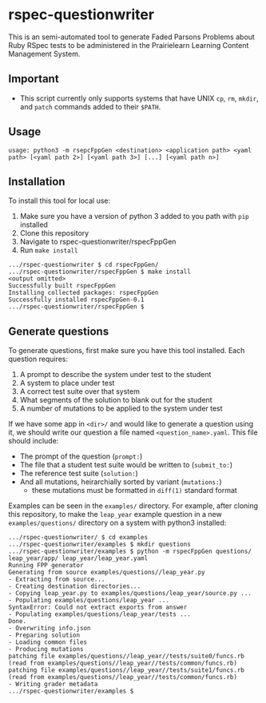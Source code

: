 # rspec-questionwriter

This is an semi-automated tool to generate Faded Parsons Problems about Ruby RSpec tests to be administered in the Prairielearn Learning Content Management System.

## Important

- This script currently only supports systems that have UNIX `cp`, `rm`, `mkdir`, and `patch` commands added to their `$PATH`.

## Usage
```
usage: python3 -m rsepcFppGen <destination> <application path> <yaml path> [<yaml path 2>] [<yaml path 3>] [...] [<yaml path n>]
```

## Installation
To install this tool for local use:
1) Make sure you have a version of python 3 added to you path with `pip` installed
2) Clone this repository
3) Navigate to rspec-questionwriter/rspecFppGen
4) Run `make install` 

```
.../rspec-questionwriter $ cd rspecFppGen/
.../rspec-questionwriter/rspecFppGen $ make install
<output omitted>
Successfully built rspecFppGen
Installing collected packages: rspecFppGen
Successfully installed rspecFppGen-0.1
.../rspec-questionwriter/rspecFppGen $
```

## Generate questions
To generate questions, first make sure you have this tool installed. Each question requires:
1) A prompt to describe the system under test to the student
2) A system to place under test
3) A correct test suite over that system
4) What segments of the solution to blank out for the student 
5) A number of mutations to be applied to the system under test 

If we have some app in `<dir>/` and would like to generate a question using it, we should write our question a file named `<question_name>.yaml`.
This file should include:
- The prompt of the question (`prompt:`)
- The file that a student test suite would be written to (`submit_to:`)
- The reference test suite (`solution:`)
- And all mutations, heirarchially sorted by variant (`mutations:`)
    - these mutations must be formatted in `diff(1)` standard format

Examples can be seen in the `examples/` directory. For example, after cloning this repository, to make the `leap_year` example question in a new `examples/questions/` directory on a system with python3 installed:
```
.../rspec-questionwriter/ $ cd examples
.../rspec-questionwriter/examples $ mkdir questions
.../rspec-questionwriter/examples $ python -m rspecFppGen questions/ leap_year/app/ leap_year/leap_year.yaml
Running FPP generator
Generating from source examples/questions//leap_year.py
- Extracting from source...
- Creating destination directories...
- Copying leap_year.py to examples/questions/leap_year/source.py ...
- Populating examples/questions/leap_year ...
SyntaxError: Could not extract exports from answer
- Populating examples/questions/leap_year/tests ...
Done.
- Overwriting info.json
- Preparing solution
- Loading common files
- Producing mutations
patching file examples/questions//leap_year//tests/suite0/funcs.rb (read from examples/questions//leap_year//tests/common/funcs.rb)
patching file examples/questions//leap_year//tests/suite1/funcs.rb (read from examples/questions//leap_year//tests/common/funcs.rb)
- Writing grader metadata
.../rspec-questionwriter/examples $ 
```
